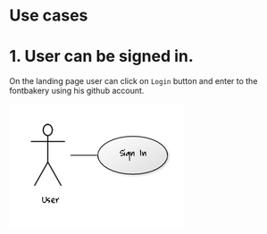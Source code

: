 Use cases
=========


# 1. User can be signed in.

On the landing page user can click on `Login` button and enter to the fontbakery using his github account.

![User can sign in](usecases/User-Can-Sign-In.png)
